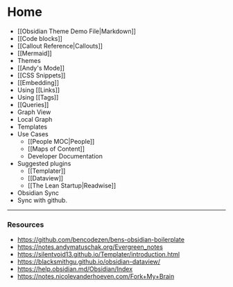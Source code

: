 # Home

- [[Obsidian Theme Demo File|Markdown]]
- [[Code blocks]]
- [[Callout Reference|Callouts]]
- [[Mermaid]]
- Themes 
- [[Andy's Mode]]
- [[CSS Snippets]]
- [[Embedding]]
- Using [[Links]]
- Using [[Tags]]
- [[Queries]]
- Graph View
- Local Graph
- Templates
- Use Cases
  - [[People MOC|People]]
  - [[Maps of Content]]
  - Developer Documentation
- Suggested plugins
  - [[Templater]]
  - [[Dataview]]
  - [[The Lean Startup|Readwise]]
- Obsidian Sync
- Sync with github.

---

### Resources
- https://github.com/bencodezen/bens-obsidian-boilerplate
- https://notes.andymatuschak.org/Evergreen_notes
- https://silentvoid13.github.io/Templater/introduction.html
- https://blacksmithgu.github.io/obsidian-dataview/
- https://help.obsidian.md/Obsidian/Index
- https://notes.nicolevanderhoeven.com/Fork+My+Brain